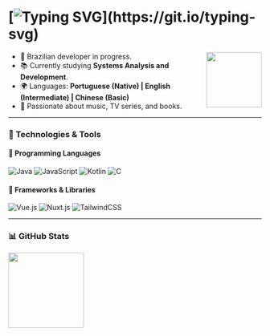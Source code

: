 # [![Typing SVG](https://readme-typing-svg.herokuapp.com/?color=FFD700&size=35&center=true&vCenter=true&width=1000&lines=Hello!+My+name+is+Beatriz!;I'm+a+Software+Developer.;Welcome+to+my+repository!)](https://git.io/typing-svg)     

<img align="right" height="110em" src="https://media4.giphy.com/media/v1.Y2lkPTc5MGI3NjExODN2c2JxYjVlaWJxYTlvZjd5Ymp0YmEwMTh2cHhsNzE4OXljZTJrZSZlcD12MV9pbnRlcm5hbF9naWZfYnlfaWQmY3Q9Zw/UoMzcaHdVdwrMlr2xv/giphy.gif"/>

- 🌱 Brazilian developer in progress.  
- 📚 Currently studying **Systems Analysis and Development**.  
- 🌍 Languages: **Portuguese (Native) | English (Intermediate) | Chinese (Basic)**  
- 💜 Passionate about music, TV series, and books.  

---

### 🔧 Technologies & Tools

#### 📌 Programming Languages
![Java](https://img.shields.io/badge/Java-ED8B00?style=for-the-badge&logo=java&logoColor=white)
![JavaScript](https://img.shields.io/badge/JavaScript-F7DF1E?style=for-the-badge&logo=javascript&logoColor=black)
![Kotlin](https://img.shields.io/badge/Kotlin-0095D5?style=for-the-badge&logo=kotlin&logoColor=white)
![C](https://img.shields.io/badge/C-00599C?style=for-the-badge&logo=c&logoColor=white)

#### 🚀 Frameworks & Libraries
![Vue.js](https://img.shields.io/badge/Vue.js-4FC08D?style=for-the-badge&logo=vue.js&logoColor=white)
![Nuxt.js](https://img.shields.io/badge/Nuxt.js-00C58E?style=for-the-badge&logo=nuxtdotjs&logoColor=white)
![TailwindCSS](https://img.shields.io/badge/TailwindCSS-38B2AC?style=for-the-badge&logo=tailwind-css&logoColor=white)

---

### 📊 GitHub Stats

<div align="left">
  <img height="150em" src="https://github-readme-stats.vercel.app/api?username=thebiatriz&show_icons=true&theme=radical" />
</div>
